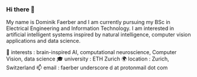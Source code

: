 ### Hi there 👋

My name is Dominik Faerber and I am currently pursuing my BSc in Electrical Engineering and Information Technology. I am interested in artificial intelligent systems inspired by natural intelligence, computer vision applications and data science.

🧠 interests  : brain-inspired AI, computational neuroscience, Computer Vision, data science
🎓 university : ETH Zurich
🌍 location   : Zurich, Switzerland
📫 email      : faerber underscore d at protonmail dot com
